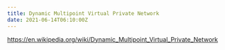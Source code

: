 ```yaml
---
title: Dynamic Multipoint Virtual Private Network
date: 2021-06-14T06:10:00Z
---
```


https://en.wikipedia.org/wiki/Dynamic_Multipoint_Virtual_Private_Network
